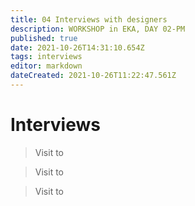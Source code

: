 ```yaml
---
title: 04 Interviews with designers
description: WORKSHOP in EKA, DAY 02-PM
published: true
date: 2021-10-26T14:31:10.654Z
tags: interviews
editor: markdown
dateCreated: 2021-10-26T11:22:47.561Z
---
```


# Interviews

> Visit to 



> Visit to


> Visit to